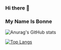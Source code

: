 ### Hi there 👋
### My Name Is Bonne

![Anurag's GitHub stats](https://github-readme-stats.vercel.app/api?username=BonneChose-No-Suke&show_icons=true&theme=radical)

[![Top Langs](https://github-readme-stats.vercel.app/api/top-langs/?username=BonneChose-No-Suke)](https://github.com/anuraghazra/github-readme-stats)

<!--
**BonneChose-No-Suke/BonneChose-No-Suke** is a ✨ _special_ ✨ repository because its `README.md` (this file) appears on your GitHub profile.

Here are some ideas to get you started:

- 🔭 I’m currently working on ...
- 🌱 I’m currently learning ...
- 👯 I’m looking to collaborate on ...
- 🤔 I’m looking for help with ...
- 💬 Ask me about ...
- 📫 How to reach me: ...
- 😄 Pronouns: ...
- ⚡ Fun fact: ...
-->
